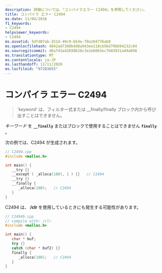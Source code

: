 ```yaml
---
description: 詳細については、「コンパイラエラー C2494」を参照してください。
title: コンパイラ エラー C2494
ms.date: 11/04/2016
f1_keywords:
- C2494
helpviewer_keywords:
- C2494
ms.assetid: 5dfd07ab-351d-49c9-b54e-f0a104776ab8
ms.openlocfilehash: 4842ad7360b4d8a943ee118cb56d79b694232c84
ms.sourcegitcommit: d6af41e42699628c3e2e6063ec7b03931a49a098
ms.translationtype: MT
ms.contentlocale: ja-JP
ms.lasthandoff: 12/11/2020
ms.locfileid: "97283655"
---
```

# <a name="compiler-error-c2494"></a>コンパイラ エラー C2494

> '*keyword*' は、フィルター式または __finally/finally ブロック内から呼び出すことはできません。

*キーワード* を **`__finally`** またはブロックで使用することはできません **`finally`** 。

次の例では、C2494 が生成されます。

```cpp
// C2494.cpp
#include <malloc.h>

int main() {
   __try {}
   __except ( _alloca(100), 1 ) {}   // C2494
   __try {}
   __finally {
      _alloca(100);   // C2494
   }
}
```

C2494 は、 **/clr** を使用しているときにも発生する可能性があります。

```cpp
// C2494b.cpp
// compile with: /clr
#include <malloc.h>

int main() {
   char * buf;
   try {}
   catch (char * buf2) {}
   finally {
      _alloca(100);   // C2494
   }
}
```
